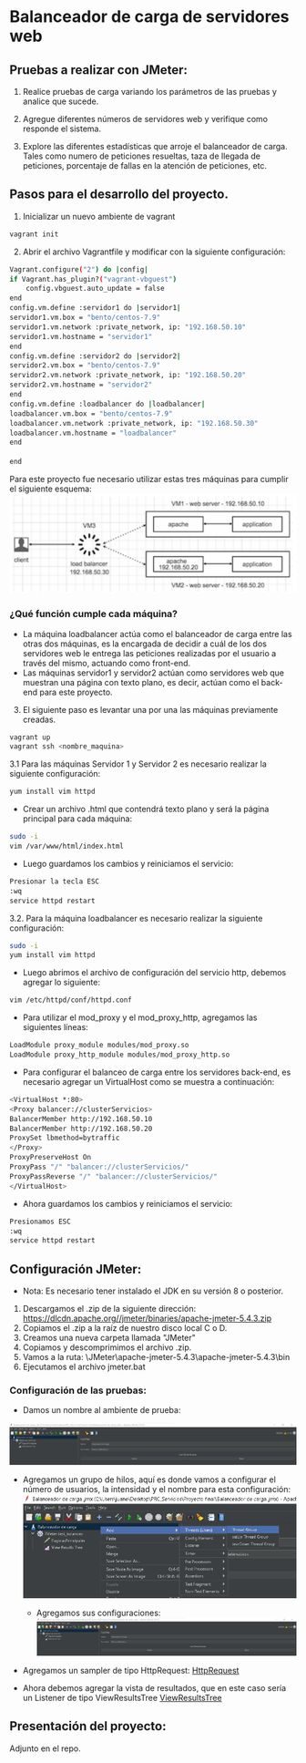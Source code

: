 # Balanceador de carga de servidores web <Apache mod_proxy_balancer>

## Pruebas a realizar con JMeter:

1. Realice pruebas de carga variando los parámetros de las pruebas y analice
que sucede.

2. Agregue diferentes números de servidores web y verifique como responde el
sistema.

3. Explore las diferentes estadísticas que arroje el balanceador de carga. Tales
como numero de peticiones resueltas, taza de llegada de peticiones, porcentaje de fallas en la atención de peticiones, etc.

## Pasos para el desarrollo del proyecto.

1. Inicializar un nuevo ambiente de vagrant

```bash
vagrant init
```
2. Abrir el archivo Vagrantfile y modificar con la siguiente configuración:

```bash
Vagrant.configure("2") do |config|
if Vagrant.has_plugin?("vagrant-vbguest")
    config.vbguest.auto_update = false 
end
config.vm.define :servidor1 do |servidor1|
servidor1.vm.box = "bento/centos-7.9"
servidor1.vm.network :private_network, ip: "192.168.50.10"
servidor1.vm.hostname = "servidor1"
end
config.vm.define :servidor2 do |servidor2|
servidor2.vm.box = "bento/centos-7.9"
servidor2.vm.network :private_network, ip: "192.168.50.20"
servidor2.vm.hostname = "servidor2"
end
config.vm.define :loadbalancer do |loadbalancer|
loadbalancer.vm.box = "bento/centos-7.9"
loadbalancer.vm.network :private_network, ip: "192.168.50.30"
loadbalancer.vm.hostname = "loadbalancer"
end

end
```
Para este proyecto fue necesario utilizar estas tres máquinas para cumplir el siguiente esquema:
![Esquema para el balanceador de carga de servidores web](Img.png)

### ¿Qué función cumple cada máquina?
* La máquina loadbalancer actúa como el balanceador de carga entre las otras dos máquinas, es la encargada de decidir a cuál
de los dos servidores web le entrega las peticiones realizadas por el usuario a través del mismo, actuando como front-end.
* Las máquinas servidor1 y servidor2 actúan como servidores web que muestran una página con texto plano, es decir, actúan como el back-end para este proyecto.

3. El siguiente paso es levantar una por una las máquinas previamente creadas.

```bash
vagrant up 
vagrant ssh <nombre_maquina>
```

3.1 Para las máquinas Servidor 1 y Servidor 2 es necesario realizar la siguiente configuración:

```bash
yum install vim httpd
```
- Crear un archivo .html que contendrá texto plano y será la página principal para cada máquina:
```bash
sudo -i
vim /var/www/html/index.html
```
- Luego guardamos los cambios y reiniciamos el servicio:

```bash
Presionar la tecla ESC
:wq
service httpd restart
```
3.2. Para la máquina loadbalancer es necesario realizar la siguiente configuración:

```bash
sudo -i
yum install vim httpd
```
- Luego abrimos el archivo de configuración del servicio http, debemos agregar lo siguiente:

```bash
vim /etc/httpd/conf/httpd.conf
```
- Para utilizar el mod_proxy y el mod_proxy_http, agregamos las siguientes líneas:

```bash
LoadModule proxy_module modules/mod_proxy.so
LoadModule proxy_http_module modules/mod_proxy_http.so
```

- Para configurar el balanceo de carga entre los servidores back-end, es necesario agregar un VirtualHost como se muestra a continuación:

```bash
<VirtualHost *:80>
<Proxy balancer://clusterServicios>
BalancerMember http://192.168.50.10
BalancerMember http://192.168.50.20
ProxySet lbmethod=bytraffic
</Proxy>
ProxyPreserveHost On
ProxyPass "/" "balancer://clusterServicios/"
ProxyPassReverse "/" "balancer://clusterServicios/"
</VirtualHost>
```
- Ahora guardamos los cambios y reiniciamos el servicio:

```bash
Presionamos ESC
:wq
service httpd restart
```
## Configuración JMeter:

- Nota: Es necesario tener instalado el JDK en su versión 8 o posterior.

1. Descargamos el .zip de la siguiente dirección: https://dlcdn.apache.org//jmeter/binaries/apache-jmeter-5.4.3.zip
2. Copiamos el .zip a la raíz de nuestro disco local C o D.
3. Creamos una nueva carpeta llamada "JMeter"
4. Copiamos y descomprimimos el archivo .zip.
5. Vamos a la ruta: \JMeter\apache-jmeter-5.4.3\apache-jmeter-5.4.3\bin
6. Ejecutamos el archivo jmeter.bat

### Configuración de las pruebas:

- Damos un nombre al ambiente de prueba:

![jmeter1](jmeter1.png)

- Agregamos un grupo de hilos, aquí es donde vamos a configurar el número de usuarios, la intensidad y el nombre para esta configuración:
![ThreadGroup](ThreadGroup.png)

     - Agregamos sus configuraciones:
     ![thread2](thread2.png)
- Agregamos un sampler de tipo HttpRequest:
[HttpRequest](sampler1.png)
- Ahora debemos agregar la vista de resultados, que en este caso sería un Listener de tipo ViewResultsTree
[ViewResultsTree](listener.png)

## Presentación del proyecto:
Adjunto en el repo.